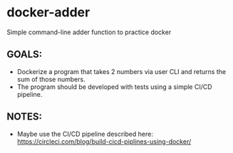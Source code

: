 # docker-adder

Simple command-line adder function to practice docker

## GOALS:

- Dockerize a program that takes 2 numbers via user CLI and returns the sum of
  those numbers.
- The program should be developed with tests using a simple CI/CD pipeline.

## NOTES:

- Maybe use the CI/CD pipeline described here: https://circleci.com/blog/build-cicd-piplines-using-docker/
